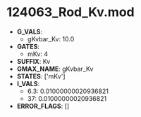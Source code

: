 # 124063_Rod_Kv.mod

- **G_VALS**:
  - gKvbar_Kv: 10.0
- **GATES**:
  - mKv: 4
- **SUFFIX**: Kv
- **GMAX_NAME**: gKvbar_Kv
- **STATES**: ['mKv']
- **I_VALS**:
  - 6.3: 0.01000000020936821
  - 37: 0.01000000020936821
- **ERROR_FLAGS**: []
